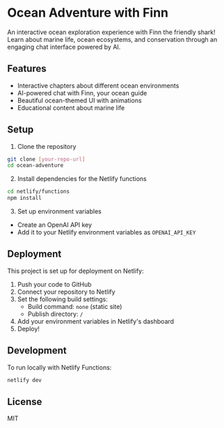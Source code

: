 # Ocean Adventure with Finn

An interactive ocean exploration experience with Finn the friendly shark! Learn about marine life, ocean ecosystems, and conservation through an engaging chat interface powered by AI.

## Features

- Interactive chapters about different ocean environments
- AI-powered chat with Finn, your ocean guide
- Beautiful ocean-themed UI with animations
- Educational content about marine life

## Setup

1. Clone the repository
```bash
git clone [your-repo-url]
cd ocean-adventure
```

2. Install dependencies for the Netlify functions
```bash
cd netlify/functions
npm install
```

3. Set up environment variables
- Create an OpenAI API key
- Add it to your Netlify environment variables as `OPENAI_API_KEY`

## Deployment

This project is set up for deployment on Netlify:

1. Push your code to GitHub
2. Connect your repository to Netlify
3. Set the following build settings:
   - Build command: `none` (static site)
   - Publish directory: `/`
4. Add your environment variables in Netlify's dashboard
5. Deploy!

## Development

To run locally with Netlify Functions:
```bash
netlify dev
```

## License

MIT
